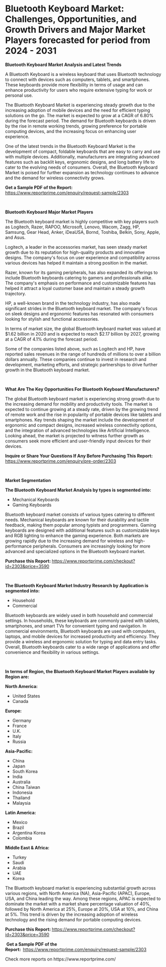 <p><h1>Bluetooth Keyboard Market: Challenges, Opportunities, and Growth Drivers and Major Market Players forecasted for period from 2024 - 2031</h1></p><p><strong>Bluetooth Keyboard Market Analysis and Latest Trends</strong></p>
<p><p>A Bluetooth Keyboard is a wireless keyboard that uses Bluetooth technology to connect with devices such as computers, tablets, and smartphones. These keyboards provide more flexibility in terms of usage and can enhance productivity for users who require extensive typing for work or personal use.</p><p>The Bluetooth Keyboard Market is experiencing steady growth due to the increasing adoption of mobile devices and the need for efficient typing solutions on the go. The market is expected to grow at a CAGR of 6.80% during the forecast period. The demand for Bluetooth keyboards is driven by the rise in remote working trends, growing preference for portable computing devices, and the increasing focus on enhancing user experience.</p><p>One of the latest trends in the Bluetooth Keyboard Market is the development of compact, foldable keyboards that are easy to carry and use with multiple devices. Additionally, manufacturers are integrating advanced features such as backlit keys, ergonomic designs, and long battery life to cater to the evolving needs of consumers. Overall, the Bluetooth Keyboard Market is poised for further expansion as technology continues to advance and the demand for wireless connectivity grows.</p></p>
<p><strong>Get a Sample PDF of the Report:&nbsp;</strong> <a href="https://www.reportprime.com/enquiry/request-sample/2303">https://www.reportprime.com/enquiry/request-sample/2303</a></p>
<p>&nbsp;</p>
<p><strong>Bluetooth Keyboard Major Market Players</strong></p>
<p><p>The Bluetooth keyboard market is highly competitive with key players such as Logitech, Razer, RAPOO, Microsoft, Lenovo, Wacom, Zagg, HP, Samsung, Gear Head, Anker, iDeaUSA, Bornd, Toshiba, Belkin, Sony, Apple, and Asus. </p><p>Logitech, a leader in the accessories market, has seen steady market growth due to its reputation for high-quality products and innovative designs. The company's focus on user experience and compatibility across various devices has helped it maintain a strong position in the market.</p><p>Razer, known for its gaming peripherals, has also expanded its offerings to include Bluetooth keyboards catering to gamers and professionals alike. The company's emphasis on performance and customizable features has helped it attract a loyal customer base and maintain a steady growth trajectory.</p><p>HP, a well-known brand in the technology industry, has also made significant strides in the Bluetooth keyboard market. The company's focus on sleek designs and ergonomic features has resonated with consumers looking for stylish and functional accessories.</p><p>In terms of market size, the global Bluetooth keyboard market was valued at $1.62 billion in 2020 and is expected to reach $2.17 billion by 2027, growing at a CAGR of 4.1% during the forecast period.</p><p>Some of the companies listed above, such as Logitech and HP, have reported sales revenues in the range of hundreds of millions to over a billion dollars annually. These companies continue to invest in research and development, marketing efforts, and strategic partnerships to drive further growth in the Bluetooth keyboard market.</p></p>
<p>&nbsp;</p>
<p><strong>What Are The Key Opportunities For Bluetooth Keyboard Manufacturers?</strong></p>
<p><p>The global Bluetooth keyboard market is experiencing strong growth due to the increasing demand for mobility and productivity tools. The market is expected to continue growing at a steady rate, driven by the growing trend of remote work and the rise in popularity of portable devices like tablets and smartphones. Key trends shaping the market include the development of ergonomic and compact designs, increased wireless connectivity options, and the integration of advanced technologies like Artificial Intelligence. Looking ahead, the market is projected to witness further growth as consumers seek more efficient and user-friendly input devices for their devices.</p></p>
<p><strong>Inquire or Share Your Questions If Any Before Purchasing This Report:</strong> <a href="https://www.reportprime.com/enquiry/pre-order/2303">https://www.reportprime.com/enquiry/pre-order/2303</a></p>
<p>&nbsp;</p>
<p><strong>Market Segmentation</strong></p>
<p><strong>The Bluetooth Keyboard Market Analysis by types is segmented into:</strong></p>
<p><ul><li>Mechanical Keyboards</li><li>Gaming Keyboards</li></ul></p>
<p><p>Bluetooth keyboard market consists of various types catering to different needs. Mechanical keyboards are known for their durability and tactile feedback, making them popular among typists and programmers. Gaming keyboards are designed with additional features such as customizable keys and RGB lighting to enhance the gaming experience. Both markets are growing rapidly due to the increasing demand for wireless and high-performance peripherals. Consumers are increasingly looking for more advanced and specialized options in the Bluetooth keyboard market.</p></p>
<p><strong>Purchase this Report:&nbsp;</strong><a href="https://www.reportprime.com/checkout?id=2303&price=3590">https://www.reportprime.com/checkout?id=2303&price=3590</a></p>
<p>&nbsp;</p>
<p><strong>The Bluetooth Keyboard Market Industry Research by Application is segmented into:</strong></p>
<p><ul><li>Household</li><li>Commercial</li></ul></p>
<p><p>Bluetooth keyboards are widely used in both household and commercial settings. In households, these keyboards are commonly paired with tablets, smartphones, and smart TVs for convenient typing and navigation. In commercial environments, Bluetooth keyboards are used with computers, laptops, and mobile devices for increased productivity and efficiency. They provide a wireless and ergonomic solution for typing and data entry tasks. Overall, Bluetooth keyboards cater to a wide range of applications and offer convenience and flexibility in various settings.</p></p>
<p>&nbsp;</p>
<p><strong>In terms of Region, the Bluetooth Keyboard Market Players available by Region are:</strong></p>
<p>
    <p> <strong> North America: </strong>
        <ul>
            <li>United States</li>
            <li>Canada</li>
        </ul>
        </p> 
    <p> <strong> Europe: </strong>
        <ul>
            <li>Germany</li>
            <li>France</li>
            <li>U.K.</li>
            <li>Italy</li>
            <li>Russia</li>
        </ul>
        </p> 
    <p> <strong> Asia-Pacific: </strong>
        <ul>
            <li>China</li>
            <li>Japan</li>
            <li>South Korea</li>
            <li>India</li>
            <li>Australia</li>
            <li>China Taiwan</li>
            <li>Indonesia</li>
            <li>Thailand</li>
            <li>Malaysia</li>
        </ul>
        </p> 
    <p> <strong> Latin America: </strong>
        <ul>
            <li>Mexico</li>
            <li>Brazil</li>
            <li>Argentina Korea</li>
            <li>Colombia</li>
        </ul>
        </p> 
    <p> <strong> Middle East & Africa: </strong>
        <ul>
            <li>Turkey</li>
            <li>Saudi</li>
            <li>Arabia</li>
            <li>UAE</li>
            <li>Korea</li>
        </ul>
    </p>
    </p>
<p><p>The Bluetooth keyboard market is experiencing substantial growth across various regions, with North America (NA), Asia-Pacific (APAC), Europe, USA, and China leading the way. Among these regions, APAC is expected to dominate the market with a market share percentage valuation of 40%, followed by North America at 25%, Europe at 20%, USA at 10%, and China at 5%. This trend is driven by the increasing adoption of wireless technology and the rising demand for portable computing devices.</p></p>
<p><strong>Purchase this Report: </strong><a href="https://www.reportprime.com/checkout?id=2303&price=3590">https://www.reportprime.com/checkout?id=2303&price=3590</a></p>
<p>&nbsp;<strong>Get a Sample PDF of the Report:&nbsp;&nbsp;</strong><a href="https://www.reportprime.com/enquiry/request-sample/2303">https://www.reportprime.com/enquiry/request-sample/2303</a></p>
<p><strong></strong></p>
<p>Check more reports on https://www.reportprime.com/</p>